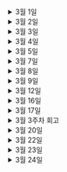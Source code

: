 <details>
 <summary>3월 1일</summary>

  <!-- summary 아래 한칸 공백 두어야함 -->

### 논문리뷰
- [x] 이활석님의 오토인코더의 모든 것 - 챕터 1 리마인드

### GCSJ(구글 스터디잼)
- [x] GCP 기초 실습

### DS공부
- [x] Pseudo Lab Data Science Fellowship 문제풀이

### 논문공부
- [x] JoJoGAN 맛만 보기

</details>


<details>
 <summary>3월 2일</summary>

  <!-- summary 아래 한칸 공백 두어야함 -->

### 논문리뷰
- [x] 이활석님의 오토인코더의 모든 것 - 챕터 2 공부

### GCSJ(구글 스터디잼)
- [x] GCP API 실습

### DS공부
- [x] Pseudo Lab Data Science Fellowship 문제풀이

### 알고리즘
- [x] 이코테 DFS/BFS 문제풀이
    - [괄호 변환](https://programmers.co.kr/learn/courses/30/lessons/60058)


</details>


<details>
 <summary>3월 3일</summary>

  <!-- summary 아래 한칸 공백 두어야함 -->

### 논문리뷰
- [x] 이활석님의 오토인코더의 모든 것 - 챕터 2 공부
    - Manifold Learning

### Google Cloud Study JAM 2022 AI/ML (구글 스터디잼)
- [x] GCP 실습

</details>

<details>
 <summary>3월 4일</summary>

  <!-- summary 아래 한칸 공백 두어야함 -->

### 논문리뷰
- [x] 이활석님의 오토인코더의 모든 것 - 챕터 2 토의

### Google Cloud Study JAM 2022 AI/ML (구글 스터디잼)
- [x] GCP 실습

### 알고리즘
- [x] 이코테 구현 문제 풀이
    - 문자열 재정렬

</details>


<details>
 <summary>3월 5일</summary>

  <!-- summary 아래 한칸 공백 두어야함 -->

### 논문리뷰
- [x] 이활석님의 오토인코더의 모든 것 - 챕터 3 공부

### Google Cloud Study JAM 2022 AI/ML (구글 스터디잼)
- [x] GCP BigQuery ML 실습

### CS공부
- [x] OS 공부
    - 운영체제, 인터럽트(interrupt), 프로세스와 스레드

</details>


<details>
 <summary>3월 7일</summary>

  <!-- summary 아래 한칸 공백 두어야함 -->

### Google Cloud Study JAM 2022 AI/ML (구글 스터디잼)
- [x] GCP ML flow 실습

### 알고리즘
- [ ] 이코테 구현 문제 풀이
  - [자물쇠와 열쇠](https://programmers.co.kr/learn/courses/30/lessons/60059)

</details>


<details>
 <summary>3월 8일</summary>

  <!-- summary 아래 한칸 공백 두어야함 -->

### 논문리뷰
- [x] 이활석님의 오토인코더의 모든 것 - 챕터 3 토의

### Google Cloud Study JAM 2022 AI/ML (구글 스터디잼)
- [x] GCP ML flow 실습

### 알고리즘
- [ ] 이코테 구현 문제 풀이
  - [치킨 배달](https://www.acmicpc.net/problem/15686)

</details>

<details>
 <summary>3월 9일</summary>

  <!-- summary 아래 한칸 공백 두어야함 -->

### 논문리뷰
- [x] 이활석님의 오토인코더의 모든 것 - 챕터 3 - part2 공부
- [x] GAN 논문 리뷰 작성하기 

### 알고리즘
- [ ] 이코테 구현 문제 풀이 (못푼거 다시 풀어보기)

</details>


<details>
 <summary>3월 12일</summary>

  <!-- summary 아래 한칸 공백 두어야함 -->

### 논문
- [x] DCGAN 구현 

### 알고리즘
- [x] SKT 코테

### 블로그
- [x] 블로그 이사 준비

### CS공부
- [x] OS 남은 파트 마무리

</details>

<details>
 <summary>3월 16일</summary>

  <!-- summary 아래 한칸 공백 두어야함 -->

### 논문
- [ ] CGAN 논문 리뷰하기 

### 시험준비
- [x] DAsP 시험준비

### 블로그
- [x] 블로그 이사 준비

### 면접
- [x] 비브스스튜디오 1차면접
  - 후엥.. 사시나무마냥 떨어서 쉬운 문제임에도 잘 못풀었다.. 면접관분들이 너무 잘봐주셔서 감사할 따름.. 떨어지더라도 다시 공부해서 지원해보고 싶다..😥
  - 제대로 답변 하지 못한 것들 공부하기!
    - Gradient Decent 제대로 설명하기
    - test 에서 dropout 사용하지 않는 이유
    - Miss label이 포함된 데이터를 잘(?) 탐색할 수 있는 방법
    

</details>

<details>
 <summary>3월 17일</summary>

  <!-- summary 아래 한칸 공백 두어야함 -->

### 논문
- [ ] CGAN 논문 리뷰하기 

### 스터디
- [x] GAN 스터디 준비
- [x] cs231n Lecture 1


</details>


<details>

 <summary>3월 3주차 회고</summary>

  <!-- summary 아래 한칸 공백 두어야함 -->

지인의 추천으로 인해 너무나도 좋은 사람들이 계셨던 회사에 면접을 봤다.

근데 이상하게 너무 긴장되서 쉬운 질문에도 답하지 못하였고, 간단한 코딩 테스트에도 너무 오랜 시간이 걸렸다. 바보.............. 😥

어쩌겠나,, 내가 모자랐을 뿐.. 이 면접을 마지막으로 한동안 스터디랑 공부, 개인프로젝트에만 집중할 생각이다. 

엔지니어링에 맞게 공부를 하고 이코테 책도 다시 훑어볼 예정이다.

언젠간 해 뜰 날이 오겠지.. 자존감 갉아먹는 말과 행동 모두 금지..

할 수 있다! 행복하자! 화이팅!


</details>


<details>

 <summary>3월 20일</summary>

### 스터디
- [x] edwith 선형대수 스터디 범위 공부
- [x] GAN 스터디 준비
- [x] cs231n Lecture 2


### 독서
- [x] 《죽음이란 무엇인가》(DEATH) - Shelly Kagan

</details>


<details>

 <summary>3월 22일</summary>

### 스터디
- [x] edwith 선형대수 스터디 범위 공부

### 알고리즘
- [x] 이코테 구현 문제풀이
  - 문자열 재정렬

### 구글 스터디 잼
- [x] Google Cloud Essentials Quest


</details>

<details>

 <summary>3월 23일</summary>

### 스터디
- [x] edwith 선형대수 스터디 (선형종속, 독립, 변환, 기저)

### 알고리즘
- [x] 이코테 구현 문제풀이
  - 문자열 압축

### 구글 스터디 잼
- [x] Google Cloud Essentials Quest


</details>


<details>

 <summary>3월 24일</summary>

### 스터디
- [x] 가짜연구소〈Keeping up with GANs〉스터디

### 알고리즘
- [x] 이코테 정렬 문제풀이
  - (안테나)[https://www.acmicpc.net/problem/18310]

### 구글 스터디 잼
- [x] Advanced ML: ML Infrastructure


</details>



